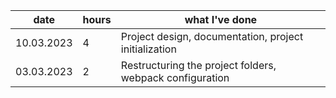 | date  |  hours |  what I've done |
|---|---|---|
|10.03.2023  | 4 |  Project design, documentation, project initialization |
|03.03.2023  | 2 |  Restructuring the project folders, webpack configuration |